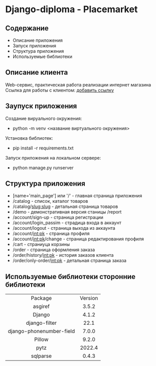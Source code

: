 # Django-diploma - Placemarket
## Содержание
- Описание приложения <br/>
- Запуск приложения <br/>
- Структура приложения <br/>
- Используемые библиотеки <br/>

## Описание клиента
Web-сервис, практическая работа реализации интернет магазина <br/>
Ссылка для работы с клиентом: [добавить ссылку](ссылка) <br/>

## Заупуск приложения

Создание вируального окружения:<br/>
- python -m venv <название виртуального окружения>

Установка библиотек:<br/>
- pip install -r requirements.txt

Запуск приложения на локальном сервере:<br/>
- python manage.py runserver

## Структура приложения

- [name='main_page'] или '/' - главная страница приложения
- /catalog - список, каталог товаров
- /catalog/<slug:slug> - детальная страница товаров
- /demo - демонстративная версия станицы /report
- /account/sign-up - страница регистрации
- /account/login_passim - страдица входа в аккаунт
- /account/logout - страница выхода из аккаунта
- /account/<int:pk> - страница профиля
- /account/<int:pk>/change - страница редактирования профиля
- /cart - страниуца корзины
- /order - страница оформления заказа
- /order/history/<int:pk> - история заказов клиента
- /order/only-order/<int:pk> - детальная страница заказа

## Используемые библиотеки сторонние библиотеки
<table align="center">
    <tr>
        <td align="center">Package</td>
        <td align="center">Version</td>
    </tr>
    <tr>
        <td align="center">asgiref</td>
        <td align="center">3.5.2</td>
    </tr>
    <tr>
        <td align="center">Django</td>
        <td align="center">4.1.2</td>
    </tr>
    <tr>
        <td align="center">django-filter</td>
        <td align="center">22.1</td>
    </tr>
    <tr>
        <td align="center">django-phonenumber-field</td>
        <td align="center">7.0.0</td>
    </tr>
    <tr>
        <td align="center">Pillow</td>
        <td align="center">9.2.0</td>
    </tr>
    <tr>
        <td align="center">pytz</td>
        <td align="center">2022.4</td>
    </tr>
    <tr>
        <td align="center">sqlparse</td>
        <td align="center">0.4.3</td>
    </tr>
</table>